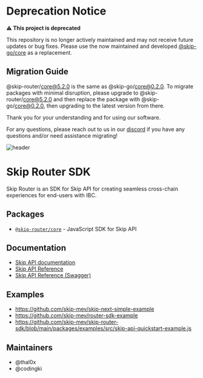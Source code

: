 # Deprecation Notice

**⚠️ This project is deprecated**

This repository is no longer actively maintained and may not receive future updates or bug fixes. Please use the now maintained and developed [@skip-go/core](https://www.npmjs.com/package/@skip-go/core) as a replacement.

## Migration Guide
@skip-router/core@5.2.0 is the same as @skip-go/core@0.2.0. To migrate packages with minimal disruption, please upgrade to @skip-router/core@5.2.0 and then replace the package with @skip-go/core@0.2.0, then upgrading to the latest version from there.

Thank you for your understanding and for using our software.

For any questions, please reach out to us in our [discord](https://skip.build/discord) if you have any questions and/or need assistance migrating!

![header](https://files.readme.io/4f92aa7-DALLE_Cover_Photo_1..png)

# Skip Router SDK

Skip Router is an SDK for Skip API for creating seamless cross-chain experiences for end-users with IBC.

## Packages

- [`@skip-router/core`](https://npm.im/@skip-router/core) - JavaScript SDK for Skip API

## Documentation

- [Skip API documentation](https://api-docs.skip.money)
- [Skip API Reference](https://api-docs.skip.money/reference)
- [Skip API Reference (Swagger)](https://api-swagger.skip.money)

## Examples

- https://github.com/skip-mev/skip-next-simple-example
- https://github.com/skip-mev/router-sdk-example
- https://github.com/skip-mev/skip-router-sdk/blob/main/packages/examples/src/skip-api-quickstart-example.js

## Maintainers

- @thal0x
- @codingki
